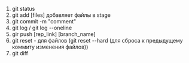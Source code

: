 1. git status
2. git add [files] добавляет файлы в stage 
3. git commit -m "comment"
4. git log / git log --oneline
5. gir push [rep_link] [branch_name]
6. git reset - для файлов (git reset --hard (для сброса к предыдущему коммиту изменения файлов))
7. git diff